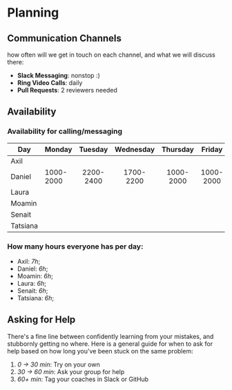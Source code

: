 # Planning

## Communication Channels

how often will we get in touch on each channel, and what we will discuss there:

- **Slack Messaging**: nonstop :)
- **Ring Video Calls**: daily
- **Pull Requests**: 2 reviewers needed

## Availability

### Availability for calling/messaging

| Day       |    Monday   |    Tuesday   |    Wednesday |    Thursday  |     Friday   |   Saturday   |
| --------- | :--------   | :---------:  | :---------:  | :---------:  | :-----------:| :----------: |
| Axil      |             |              |              |              |              |              |
| Daniel    |  1000-2000  |  2200-2400   |  1700-2200   |  1000-2000   |   1000-2000  |   1000-2000  |
| Laura     |             |              |              |              |              |              |
| Moamin    |             |              |              |              |              |              |
| Senait    |             |              |              |              |              |              |
| Tatsiana  |             |              |              |              |              |              |

### How many hours everyone has per day:

- Axil: _7h_;
- Daniel: _6h_;
- Moamin: _6h_;
- Laura: _6h_;
- Senait: _6h_;
- Tatsiana: _6h_;

## Asking for Help

There's a fine line between confidently learning from your mistakes, and stubbornly getting no where. Here is a general guide for when to ask for help based on how long you've been stuck on the same problem:

1. _0 -> 30 min_: Try on your own
2. _30 -> 60 min_: Ask your group for help
3. _60+ min_: Tag your coaches in Slack or GitHub

